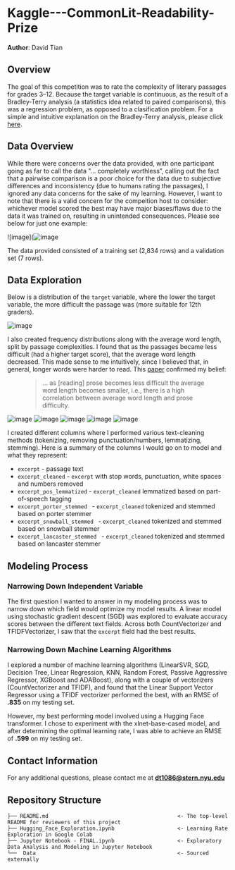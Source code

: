 # Kaggle---CommonLit-Readability-Prize
**Author**: David Tian

## Overview
The goal of this competition was to rate the complexity of literary passages for grades 3–12. Because the target variable is continuous, as the result of a Bradley-Terry analysis (a statistics idea related to paired comparisons), this was a regression problem, as opposed to a clasification problem. For a simple and intuitive explanation on the Bradley-Terry analysis, please click [here](https://jamesmccaffrey.wordpress.com/2020/01/31/an-intuitive-explanation-of-the-bradley-terry-model/).

## Data Overview
While there were concerns over the data provided, with one participant going as far to call the data "... completely worthless”, calling out the fact that a pairwise comparison is a poor choice for the data due to subjective differences and inconsistency (due to humans rating the passages), I ignored any data concerns for the sake of my learning. However, I want to note that there is a valid concern for the compeition host to consider: whichever model scored the best may have major biases/flaws due to the data it was trained on, resulting in unintended consequences. Please see below for just one example:

![image](![image](https://i.imgur.com/VQJYRqA.png)

The data provided consisted of a training set (2,834 rows) and a validation set (7 rows). 

## Data Exploration
Below is a distribution of the `target` variable, where the lower the target variable, the more difficult the passage was (more suitable for 12th graders).

![image](https://miro.medium.com/max/352/1*k9YKLcoMBX7EcI9Cte6XFQ.png)

I also created frequency distributions along with the average word length, split by passage complexities. I found that as the passages became less difficult (had a higher target score), that the average word length decreased. This made sense to me intuitively, since I believed that, in general, longer words were harder to read. This [paper](https://journals.sagepub.com/doi/pdf/10.1080/10862967609547176#:~:text=These%20studies%20verify%20that%20rate,1974c%3B%20Coleman%2C%201971) confirmed my belief:
<figure>
    <blockquote>
        <p>… as [reading] prose becomes less difficult the average word length becomes smaller, i.e., there is a high correlation between average word length and prose difficulty.</p>
    </blockquote>
</figure>

![image](https://miro.medium.com/max/700/1*9_hEjPSq3omeGALcfHMvbw.png)
![image](https://miro.medium.com/max/700/1*jnbEMneL6DBV2EdwjGLgBQ.png)
![image](https://miro.medium.com/max/700/1*NFEoJjMiKaKgPsdyhikLHA.png)
![image](https://miro.medium.com/max/700/1*phqW4D4jHRBCbBzXf1XC4Q.png)
![image](https://miro.medium.com/max/700/1*wJcO9lVFNnJqbMpZpfvxIw.png)


I created different columns where I performed various text-cleaning methods (tokenizing, removing punctuation/numbers, lemmatizing, stemming). Here is a summary of the columns I would go on to model and what they represent:
* `excerpt` - passage text
* `excerpt_cleaned` - `excerpt` with stop words, punctuation, white spaces and numbers removed
* `excerpt_pos_lemmatized` - `excerpt_cleaned` lemmatized based on part-of-speech tagging
* `excerpt_porter_stemmed ` - `excerpt_cleaned` tokenized and stemmed based on porter stemmer
* `excerpt_snowball_stemmed ` - `excerpt_cleaned` tokenized and stemmed based on snowball stemmer
* `excerpt_lancaster_stemmed ` - `excerpt_cleaned` tokenized and stemmed based on lancaster stemmer

## Modeling Process

### Narrowing Down Independent Variable
The first question I wanted to answer in my modeling process was to narrow down which field would optimize my model results. A linear model using stochastic gradient descent (SGD) was explored to evaluate accuracy scores between the different text fields. Across both CountVectorizer and TFIDFVectorizer, I saw that the `excerpt` field had the best results.

### Narrowing Down Machine Learning Algorithms
I explored a number of machine learning algorithms (LinearSVR, SGD, Decision Tree, Linear Regression, KNN, Random Forest, Passive Aggressive Regressor, XGBoost and ADABoost), along with a couple of vectorizers (CountVectorizer and TFIDF), and found that the Linear Support Vector Regressor using a TFIDF vectorizer performed the best, with an RMSE of **.835** on my testing set.

However, my best performing model involved using a Hugging Face transformer. I chose to experiment with the xlnet-base-cased model, and after determining the optimal learning rate, I was able to achieve an RMSE of **.599** on my testing set.

## Contact Information
For any additional questions, please contact me at **dt1086@stern.nyu.edu**

## Repository Structure
```
├── README.md                                         <- The top-level README for reviewers of this project
├── Hugging_Face_Exploration.ipynb                    <- Learning Rate Exploration in Google Colab
├── Jupyter Notebook - FINAL.ipynb                    <- Exploratory Data Analysis and Modeling in Jupyter Notebook 
└──  Data                                             <- Sourced externally
```
